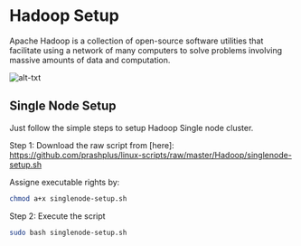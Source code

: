 # Hadoop Setup

Apache Hadoop is a collection of open-source software utilities that facilitate using a network of many computers to solve problems involving massive amounts of data and computation.

![alt-txt](http://hadoop.apache.org/images/hadoop-logo.jpg)

## Single Node Setup

Just follow the simple steps to setup Hadoop Single node cluster.

Step 1: Download the raw script from [here]: https://github.com/prashplus/linux-scripts/raw/master/Hadoop/singlenode-setup.sh

Assigne executable rights by:

```bash
chmod a+x singlenode-setup.sh
```

Step 2: Execute the script

```bash
sudo bash singlenode-setup.sh
```
